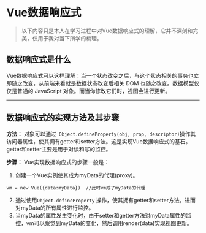 # Vue数据响应式

>以下内容只是本人在学习过程中对Vue数据响应式的理解，它并不深刻和完美，仅用于我对当下所学的梳理。

## 数据响应式是什么
Vue数据响应式可以这样理解：当一个状态改变之后，与这个状态相关的事务也立即随之改变，从前端来看就是数据状态改变后相关 DOM 也随之改变。数据模型仅仅是普通的 JavaScript 对象。而当你修改它们时，视图会进行更新。

----------------

## 数据响应式的实现方法及其步骤
**方法：**
对象可以通过``` Object.defineProperty(obj, prop, descriptor)```操作其访问器属性，使其拥有getter和setter方法。这是实现Vue数据响应式的基石。
getter和setter主要是用于对读和写的监控。

**步骤：**
Vue实现数据响应式的步骤一般是：
1. 创建一个Vue实例使其成为myData的代理(proxy)。
```JS
vm = new Vue({data:myData})  //此时vm成了myData的代理
```
2. 通过使用```Object.defineProperty``` 操作，使其拥有getter和setter方法。进而对myData的所有属性进行监控。
3. 当myData的属性发生变化时，由于setter和getter方法对myData属性的监控，vm可以察觉到myData的变化，然后调用render(data)实现视图更新。